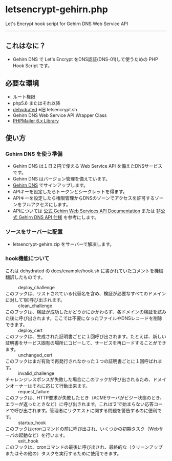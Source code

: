 # letsencrypt-gehirn.php
Let's Encrypt hook script for Gehirn DNS Web Service API
***
## これはなに？
- Gehirn DNS で Let's Encrypt をDNS認証(DNS-01)して使うための PHP Hook Script です。
## 必要な環境
- ルート権限
- php5.6 またはそれ以降
- [dehydrated](https://github.com/lukas2511/dehydrated) ※旧 letsencrypt.sh
- Gehirn DNS Web Service API Wrapper Class
- [PHPMailer 6.x Library](https://github.com/PHPMailer/PHPMailer)
## 使い方
### Gehirn DNS を使う準備
- Gehirn DNS は１日２円で使える Web Service API を備えたDNSサービスです。
- Gehirn DNS はバージョン管理を備えています。
- [Gehirn DNS](https://www.gehirn.jp/gis/dns.html) でサインアップします。
- APIキーを設定したらトークンとシークレットを得ます。
- APIキーを設定したら権限管理からDNSのゾーンでアクセスを許可するゾーンをフルアクセスにします。
- APIについては [公式 Gehirn Web Services API Documentation](https://support.gehirn.jp/apidocs/) または [非公式 Gehirn DNS API 仕様](https://yosida95.com/2015/12/18/gehirn_dns_api_spec.html) を参考にします。
### ソースをサーバーに配置
- letsencrypt-gehirn.zip をサーバーで解凍します。
### hook機能について
これは dehydrated の docs/example/hook.sh に書かれていたコメントを機械翻訳したものです。
<dl>
<dd>deploy_challenge</dd>
<dt>このフックは、リストされている代替名を含め、検証が必要なすべてのドメインに対して1回呼び出されます。</dt>
<dd>clean_challenge</dd>
<dt>このフックは、検証が成功したかどうかにかかわらず、各ドメインの検証を試みた後に呼び出されます。ここでは不要になったファイルやDNSレコードを削除できます。</dt>
<dd>deploy_cert</dd>
<dt>このフックは、生成された証明書ごとに１回呼び出されます。たとえば、新しい証明書をサービス固有の場所にコピーして、サービスを再ロードすることができます。</dt>
<dd>unchanged_cert</dd>
<dt>このフックはまだ有効で再発行されなかった１つの証明書ごとに１回呼ばれます。</dt>
<dd>invalid_challenge</dd>
<dt>チャレンジレスポンスが失敗した場合にこのフックが呼び出されるため、ドメインオーナーはそれに応じて行動出来ます。</dt>
<dd>request_failure</dd>
<dt>このフックは、HTTP要求が失敗したとき（ACMEサーバがビジー状態のとき、エラーが返ったときなど）に呼び出されます。これは'2'で始まらない応答コードで呼び出されます。管理者にリクエストに関する問題を警告するのに便利です。</dt>
<dd>startup_hook</dd>
<dt>このフックはcronコマンドの前に呼び出され、いくつかの初期タスク（Webサーバの起動など）を行います。</dt>
<dd>exit_hook</dd>
<dt>このフックは、cronコマンドの最後に呼び出され、最終的な（クリーンアップまたはその他の）タスクを実行するために使用できます。</dt>
</dl>
